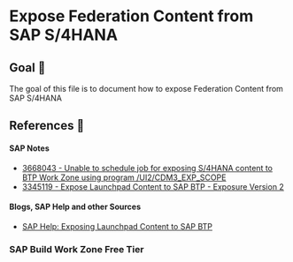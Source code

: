 # Expose Federation Content from SAP S/4HANA

## Goal 🎯

The goal of this file is to document how to expose Federation Content from SAP S/4HANA

## References 📝
#### SAP Notes
- [3668043 - Unable to schedule job for exposing S/4HANA content to BTP Work Zone using program /UI2/CDM3_EXP_SCOPE](https://me.sap.com/notes/3668043/E)
- [3345119 - Expose Launchpad Content to SAP BTP - Exposure Version 2](https://me.sap.com/notes/3345119)

#### Blogs, SAP Help and other Sources
- [SAP Help: Exposing Launchpad Content to SAP BTP](https://help.sap.com/docs/ABAP_PLATFORM_NEW/a7b390faab1140c087b8926571e942b7/8216497368a9417f8008db8eb63fab72.html?version=202310.003&locale=en-US)


### SAP Build Work Zone Free Tier

